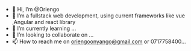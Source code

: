 - 👋 Hi, I’m @Oriengo
- 👀 I’m a fullstack web development, using current frameworks like vue ,Angular and react library
- 🌱 I’m currently learning ...
- 💞️ I’m looking to collaborate on ...
- 📫 How to reach me  on oriengoonyango@gmail.com or 0717758400...

<!---
Oriengo/Oriengo is a ✨ special ✨ repository because its `README.md` (this file) appears on your GitHub profile.
You can click the Preview link to take a look at your changes.
--->
